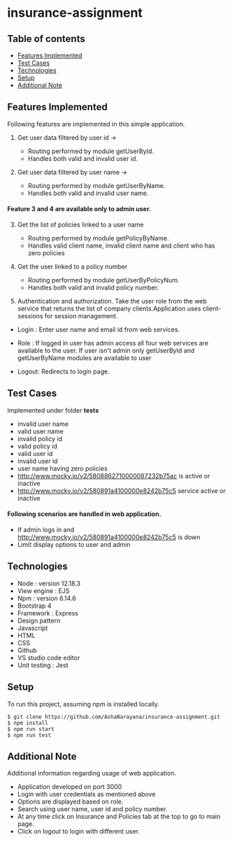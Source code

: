 # insurance-assignment

## Table of contents
* [Features Implemented](#features-implemented)
* [Test Cases](#test-cases)
* [Technologies](#technologies)
* [Setup](#setup)
* [Additional Note](#additional-note)

## Features Implemented
Following features are implemented in this simple application.

1.  Get user data filtered by user id ->
      - Routing performed by module getUserById.
      - Handles both valid and invalid user id.
  
2. Get user data filtered by user name -> 
      - Routing performed by module getUserByName.
      - Handles both valid and invalid user name.

#### Feature 3 and 4 are available only to admin user.
3. Get the list of policies linked to a user name
      - Routing performed by module getPolicyByName.
      - Handles valid client name, invalid client name and client who has zero policies

4. Get the user linked to a policy number
      - Routing performed by module getUserByPolicyNum.
      - Handles both valid and invalid policy number.

5) Authentication and authorization. Take the user role from the web service that returns the list of company clients.Application uses client-sessions for session management.
- Login : Enter user name and email id from web services. 

- Role  : If logged in user has admin access all four web services are available to the user. 
          If user isn't admin only getUserById and getUserByName modules are available to user
          
- Logout: Redirects to login page.

 
## Test Cases
Implemented under folder __tests__
- invalid user name
- valid user name
- invalid policy id
- valid policy id
- valid user id
- invalid user id
- user name having zero policies
- http://www.mocky.io/v2/5808862710000087232b75ac is active or inactive
- http://www.mocky.io/v2/580891a4100000e8242b75c5 service active or inactive

#### Following scenarios are handled in web application.
- If admin logs in and http://www.mocky.io/v2/580891a4100000e8242b75c5 is down 
- Limit display options to user and admin

## Technologies

* Node : version 12.18.3
* View engine : EJS
* Npm :  version 6.14.6
* Bootstrap 4
* Framework : Express
* Design pattern
* Javascript
* HTML
* CSS
* Github
* VS studio code editor
* Unit testing : Jest


## Setup
To run this project, assuming npm is installed locally.

```
$ git clone https://github.com/AshaNarayana/insurance-assignment.git
$ npm install
$ npm run start 
$ npm run test   
```

## Additional Note
Additional information regarding usage of web application.

- Application developed on port 3000
- Login with user credentials as mentioned above
- Options are displayed based on role.
- Search using user name, user id and policy number.
- At any time click on Insurance and Policies tab at the top to go to main page.
- Click on logout to login with different user.
